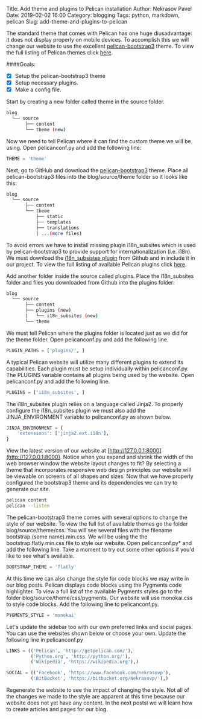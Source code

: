 Title: Add theme and plugins to Pelican installation
Author: Nekrasov Pavel
Date: 2019-02-02 16:00
Category: blogging
Tags: python, markdown, pelican
Slug: add-theme-and-plugins-to-pelican

The standard theme that comes with Pelican has one huge diusadvantage: it does not display properly on mobile devices.
To accomplish this we will change our website to use the excellent [pelican-bootstrap3](https://github.com/getpelican/pelican-themes/tree/master/pelican-bootstrap3) theme.
To view the full listing of Pelican themes click [here](https://github.com/getpelican/pelican-themes).

####Goals:
- [x] Setup the pelican-bootstrap3 theme
- [x] Setup necessary plugins. 
- [x] Make a config file.

Start by creating a new folder called theme in the source folder.
```bash
blog
  └── source
       ├── content
       └── theme (new)
```
Now we need to tell Pelican where it can find the custom theme we will be using. 
Open pelicanconf.py and add the following line:
```python
THEME = 'theme'
```
Next, go to GitHub and download the [pelican-bootstrap3](https://github.com/getpelican/pelican-themes/tree/master/pelican-bootstrap3) theme.
Place all pelican-bootstrap3 files into the blog/source/theme folder so it looks like this:
```bash 
blog
  └── source
       ├── content
       └── theme
           ├── static
           ├── templates
           ├── translations
           | ...(more files)
```

To avoid errors we have to install missing plugin i18n_subsites which is used by pelican-bootstrap3 to provide support for 
internationalization (i.e. i18n). 
We must download the [i18n_subsistes plugin](https://github.com/getpelican/pelican-plugins/tree/master/i18n_subsites) from Github and in include it in our project. 
To view the full listing of available Pelican plugins click [here](https://github.com/getpelican/pelican-plugins/tree/master/i18n_subsites).

Add another folder inside the source called plugins. Place the i18n_subsites folder and files you downloaded from Github into the plugins folder:
```bash
blog
  └── source
       ├── content
       ├── plugins (new)
       |   └── i18n_subsites (new)
       └── theme
```
We must tell Pelican where the plugins folder is located just as we did for the theme folder. 
Open pelicanconf.py and add the following line.
```python
PLUGIN_PATHS = ['plugins/', ]
```
A typical Pelican website will utilize many different plugins to extend its capabilities. 
Each plugin must be setup individually within pelicanconf.py. 
The PLUGINS variable contains all plugins being used by the website. 
Open pelicanconf.py and add the following line.
```python
PLUGINS = ['i18n_subsites', ]
```
The i18n_subsites plugin relies on a language called Jinja2. To properly configure the i18n_subsites plugin we must also add the JINJA_ENVIRONMENT variable to pelicanconf.py as shown below.
```python
JINJA_ENVIRONMENT = {
    'extensions': ['jinja2.ext.i18n'],
}
```
View the latest version of our website at [http://127.0.0.1:8000](http://127.0.0.1:8000). 
Notice when you expand and shrink the width of the web browser window the website layout changes to fit? 
By selecting a theme that incorporates responsive web design principles our website will be viewable on screens of all shapes and sizes.
Now that we have properly configured the bootstrap3 theme and its dependencies we can try to generate our site.
```bash
pelican content
pelican --listen
```
The pelican-bootstrap3 theme comes with several options to change the style of our website. 
To view the full list of available themes go the folder blog/source/theme/css. 
You will see several files with the filename bootstrap.(some name).min.css. 
We will be using the the bootstrap.flatly.min.css file to style our website. 
Open pelicanconf.py* and add the following line. 
Take a moment to try out some other options if you'd like to see what's available.
```python
BOOTSTRAP_THEME = 'flatly'
```
At this time we can also change the style for code blocks we may write in our blog posts. 
Pelican displays code blocks using the Pygments code highlighter. 
To view a full list of the available Pygments styles go to the folder blog/source/theme/css/pygments. 
Our website will use monokai.css to style code blocks. Add the following line to pelicanconf.py.
```python
PYGMENTS_STYLE = 'monokai'
```
Let's update the sidebar too with our own preferred links and social pages. 
You can use the websites shown below or choose your own. 
Update the following line in pelicanconf.py

```python
LINKS = (('Pelican', 'http://getpelican.com/'),
         ('Python.org', 'http://python.org/'),
         ('Wikipedia', 'https://wikipedia.org'),)

SOCIAL = (('Facebook', 'https://www.facebook.com/nekrasovp'),
         ('BitBucket', 'https://bitbucket.org/Nekrasovp/'),)
```
Regenerate the website to see the impact of changing the style. 
Not all of the changes we made to the style are apparent at this time because our website does not yet have any content.
In the next postsl we will learn how to create articles and pages for our blog.